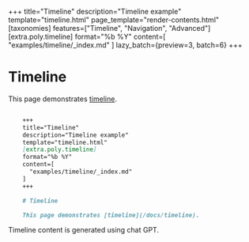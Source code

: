 +++
title="Timeline"
description="Timeline example"
template="timeline.html"
page_template="render-contents.html"
[taxonomies]
features=["Timeline", "Navigation", "Advanced"]
[extra.poly.timeline]
format="%b %Y"
content=[
  "examples/timeline/_index.md"
]
lazy_batch={preview=3, batch=6}
+++

# Timeline

This page demonstrates [timeline](/docs/timeline).

```md

    +++
    title="Timeline"
    description="Timeline example"
    template="timeline.html"
    [extra.poly.timeline]
    format="%b %Y"
    content=[
      "examples/timeline/_index.md"
    ]
    +++

    # Timeline

    This page demonstrates [timeline](/docs/timeline).

```

Timeline content is generated using chat GPT.
